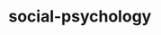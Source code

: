 # social-psychology
<!--summary: Social psychology is the scientific study of how people's thoughts, feelings, and behaviors are influenced by the actual, imagined, or implied presence of others. In this definition, scientific refers to the empirical investigation using the scientific method. The terms thoughts, feelings, and behaviors include all psychological variables that are measurable in a human being. The statement that others' presence may be imagined or implied suggests that humans are malleable to social influences even when alone, such as when watching television or following internalized cultural norms. Social psychologists typically explain human behavior as a result of the interaction of mental states and social situations.-->